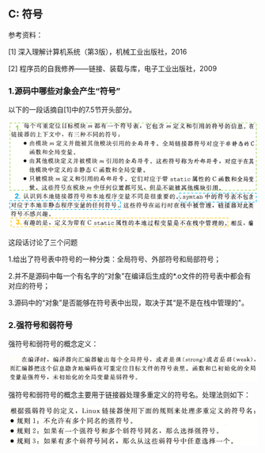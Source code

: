 ## C: 符号

参考资料：

\[1\] 深入理解计算机系统（第3版），机械工业出版社，2016

\[2\] 程序员的自我修养——链接、装载与库，电子工业出版社，2009

### 1.源码中哪些对象会产生“符号”

以下的一段话摘自[1]中的7.5节开头部分。

![](/assets/c014_002.PNG)

这段话讨论了三个问题

1.给出了符号表中符号的一种分类：全局符号、外部符号和局部符号；

2.并不是源码中每一个有名字的“对象”在编译后生成的*.o文件的符号表中都会有对应的符号；

3.源码中的“对象”是否能够在符号表中出现，取决于其“是不是在栈中管理的"。

### 2.强符号和弱符号

强符号和弱符号的概念定义：

![](/assets/c014_003.PNG)

强符号和弱符号的概念主要用于链接器处理多重定义的符号名。处理法则如下：

![](/assets/c014_004.PNG)









